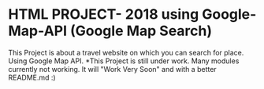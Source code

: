 # HTML PROJECT- 2018 using Google-Map-API (Google Map Search)
This Project is about a travel website on which you can search for place. Using Google Map API. 
*This Project is still under work. Many modules currently not working.
It will "Work Very Soon" and with a better README.md :)
